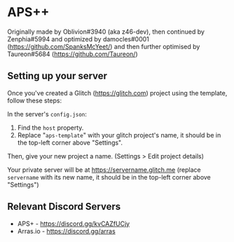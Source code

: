 # APS++
Originally made by Oblivion#3940 (aka z46-dev), then continued by Zenphia#5994 and optimized by damocles#0001 (https://github.com/SpanksMcYeet/) and then further optimised by Taureon#5684 (https://github.com/Taureon/)

## Setting up your server

Once you've created a Glitch (https://glitch.com) project using the template, follow these steps:

In the server's `config.json`:
1. Find the `host` property.
2. Replace "`aps-template`" with your glitch project's name, it should be in the top-left corner above "Settings".

Then, give your new project a name. (Settings > Edit project details)

Your private server will be at <https://servername.glitch.me> (replace `servername` with its new name, it should be in the top-left corner above "Settings")

## Relevant Discord Servers

- APS+ - https://discord.gg/kvCAZfUCjy
- Arras.io - https://discord.gg/arras
